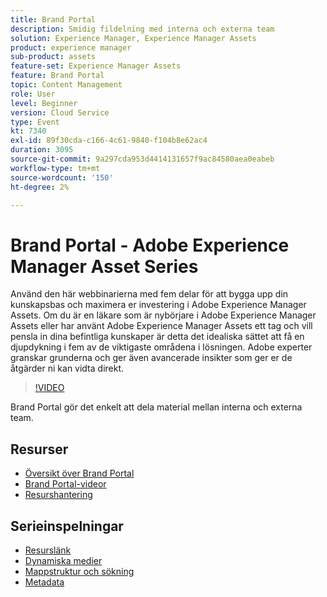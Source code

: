 ```yaml
---
title: Brand Portal
description: Smidig fildelning med interna och externa team
solution: Experience Manager, Experience Manager Assets
product: experience manager
sub-product: assets
feature-set: Experience Manager Assets
feature: Brand Portal
topic: Content Management
role: User
level: Beginner
version: Cloud Service
type: Event
kt: 7340
exl-id: 89f30cda-c166-4c61-9840-f104b8e62ac4
duration: 3095
source-git-commit: 9a297cda953d4414131657f9ac84580aea0eabeb
workflow-type: tm+mt
source-wordcount: '150'
ht-degree: 2%

---
```


# Brand Portal - Adobe Experience Manager Asset Series

Använd den här webbinarierna med fem delar för att bygga upp din kunskapsbas och maximera er investering i Adobe Experience Manager Assets. Om du är en läkare som är nybörjare i Adobe Experience Manager Assets eller har använt Adobe Experience Manager Assets ett tag och vill pensla in dina befintliga kunskaper är detta det idealiska sättet att få en djupdykning i fem av de viktigaste områdena i lösningen. Adobe experter granskar grunderna och ger även avancerade insikter som ger er de åtgärder ni kan vidta direkt.

>[!VIDEO](https://video.tv.adobe.com/v/332133/?quality=12&learn=on&hidetitle=true)

Brand Portal gör det enkelt att dela material mellan interna och externa team.

## Resurser

* [Översikt över Brand Portal](https://experienceleague.adobe.com/docs/experience-manager-brand-portal/using/introduction/brand-portal.html)
* [Brand Portal-videor](https://experienceleague.adobe.com/docs/experience-manager-learn/assets/sharing/brand-portal/brand-portal.html)
* [Resurshantering](https://experienceleague.adobe.com/docs/experience-manager-brand-portal/using/asset-sourcing-in-brand-portal/brand-portal-asset-sourcing.html)

## Serieinspelningar

* [Resurslänk](asset-link.md)
* [Dynamiska medier](dynamic-media.md)
* [Mappstruktur och sökning](folder-structure-search.md)
* [Metadata](metadata.md)
